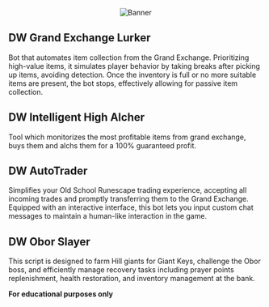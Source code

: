 <p align="center">
  <img src="https://github-production-user-asset-6210df.s3.amazonaws.com/32779308/255342399-58bca696-a25e-457b-bf94-2864dc46dedb.jpg" alt="Banner"/>
</p>


## DW Grand Exchange Lurker
  
Bot that automates item collection from the Grand Exchange. Prioritizing high-value items, it simulates player behavior by taking breaks after picking up items, avoiding detection. Once the inventory is full or no more suitable items are present, the bot stops, effectively allowing for passive item collection.


## DW Intelligent High Alcher 
Tool which monitorizes the most profitable items from grand exchange, buys them and alchs them for a 100% guaranteed profit.


## DW AutoTrader
Simplifies your Old School Runescape trading experience, accepting all incoming trades and promptly transferring them to the Grand Exchange. Equipped with an interactive interface, this bot lets you input custom chat messages to maintain a human-like interaction in the game.


## DW Obor Slayer 
This script is designed to farm Hill giants for Giant Keys, challenge the Obor boss, and efficiently manage recovery tasks including prayer points replenishment, health restoration, and inventory management at the bank. 

**For educational purposes only**
